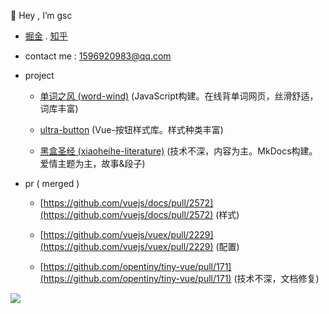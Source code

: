 👋 Hey , I’m gsc

- <a href="https://juejin.cn/user/3540892041350174">掘金</a> . <a href="https://www.zhihu.com/people/heygsc">知乎</a>

- contact me : [1596920983@qq.com](mailto:1596920983@qq.com)

- project

  - [单词之风 (word-wind)](https://github.com/heygsc/word-wind) (JavaScript构建。在线背单词网页，丝滑舒适，词库丰富)

  - [ultra-button](https://github.com/heygsc/ultra-button) (Vue-按钮样式库。样式种类丰富)

  - [黑盒圣经 (xiaoheihe-literature)](https://github.com/heygsc/xiaoheihe-literature) (技术不深，内容为主。MkDocs构建。爱情主题为主，故事&段子)

- pr ( merged )

  - [https://github.com/vuejs/docs/pull/2572](https://github.com/vuejs/docs/pull/2572) (样式)

  - [https://github.com/vuejs/vuex/pull/2229](https://github.com/vuejs/vuex/pull/2229) (配置)

  - [https://github.com/opentiny/tiny-vue/pull/171](https://github.com/opentiny/tiny-vue/pull/171) (技术不深，文档修复)

<!-- 

<h3> &nbsp &nbsp &nbsp &nbsp  &nbsp &nbsp &nbsp &nbsp &nbsp 😀&nbsp😁&nbsp😂&nbsp😃&nbsp😄 &nbsp &nbsp &nbsp &nbsp &nbsp &nbsp &nbsp &nbsp &nbsp &nbsp &nbsp &nbsp &nbsp &nbsp 😅&nbsp😆&nbsp😉&nbsp😊&nbsp😋&nbsp😎 &nbsp &nbsp &nbsp &nbsp &nbsp &nbsp &nbsp &nbsp 😍&nbsp😘&nbsp😗&nbsp😙&nbsp😚&nbsp😇</h3>

<h3> &nbsp &nbsp &nbsp &nbsp &nbsp &nbsp 😐 &nbsp &nbsp &nbsp &nbsp &nbsp &nbsp &nbsp &nbsp &nbsp &nbsp &nbsp &nbsp &nbsp &nbsp &nbsp &nbsp &nbsp &nbsp  &nbsp &nbsp &nbsp &nbsp &nbsp &nbsp &nbsp &nbsp &nbsp &nbsp &nbsp 😑 &nbsp &nbsp &nbsp &nbsp &nbsp &nbsp &nbsp &nbsp &nbsp &nbsp &nbsp &nbsp &nbsp &nbsp &nbsp &nbsp &nbsp &nbsp &nbsp &nbsp &nbsp &nbsp &nbsp 😶</h3>

<h3> &nbsp &nbsp &nbsp &nbsp 😏 &nbsp &nbsp &nbsp &nbsp &nbsp &nbsp &nbsp &nbsp &nbsp &nbsp &nbsp &nbsp &nbsp &nbsp &nbsp &nbsp &nbsp &nbsp &nbsp &nbsp &nbsp &nbsp &nbsp &nbsp &nbsp &nbsp &nbsp &nbsp &nbsp &nbsp &nbsp 😣 &nbsp &nbsp &nbsp &nbsp &nbsp &nbsp &nbsp &nbsp &nbsp &nbsp &nbsp &nbsp &nbsp &nbsp &nbsp &nbsp &nbsp &nbsp &nbsp &nbsp &nbsp &nbsp &nbsp 😥</h3>

<h3> &nbsp &nbsp 😮 &nbsp &nbsp &nbsp &nbsp &nbsp &nbsp &nbsp &nbsp &nbsp &nbsp &nbsp &nbsp &nbsp 😯&nbsp😪&nbsp😫&nbsp😴 &nbsp &nbsp &nbsp &nbsp &nbsp &nbsp &nbsp &nbsp 😌&nbsp😛&nbsp😜&nbsp😝&nbsp😒&nbsp😓 &nbsp &nbsp &nbsp &nbsp &nbsp &nbsp &nbsp &nbsp 😞</h3>

<h3> &nbsp &nbsp &nbsp &nbsp 😟 &nbsp &nbsp &nbsp &nbsp &nbsp &nbsp &nbsp &nbsp &nbsp &nbsp &nbsp &nbsp &nbsp &nbsp &nbsp &nbsp &nbsp &nbsp 😤 &nbsp &nbsp &nbsp &nbsp &nbsp &nbsp &nbsp &nbsp &nbsp &nbsp &nbsp &nbsp &nbsp &nbsp &nbsp &nbsp &nbsp &nbsp &nbsp &nbsp &nbsp &nbsp &nbsp &nbsp &nbsp 😢 &nbsp &nbsp &nbsp &nbsp &nbsp &nbsp &nbsp &nbsp 😭</h3>

<h3>&nbsp &nbsp &nbsp &nbsp &nbsp &nbsp 😦 &nbsp &nbsp &nbsp &nbsp &nbsp &nbsp &nbsp &nbsp &nbsp &nbsp &nbsp &nbsp &nbsp &nbsp 😬 &nbsp &nbsp &nbsp &nbsp &nbsp &nbsp &nbsp &nbsp &nbsp &nbsp &nbsp &nbsp &nbsp &nbsp &nbsp &nbsp &nbsp &nbsp &nbsp &nbsp &nbsp &nbsp &nbsp &nbsp &nbsp &nbsp &nbsp 😧 &nbsp &nbsp &nbsp &nbsp &nbsp &nbsp &nbsp &nbsp 😨</h3>

<h3> &nbsp &nbsp  &nbsp &nbsp &nbsp &nbsp &nbsp &nbsp &nbsp 😰&nbsp🎅&nbsp😡&nbsp👦&nbsp😱 &nbsp &nbsp &nbsp &nbsp &nbsp &nbsp &nbsp &nbsp &nbsp &nbsp &nbsp &nbsp &nbsp &nbsp 😳&nbsp🔎&nbsp🚀 &nbsp🎁&nbsp💎&nbsp😵 &nbsp &nbsp &nbsp &nbsp &nbsp &nbsp &nbsp &nbsp 🎨&nbsp ⏳&nbsp 😈&nbsp🔧&nbsp👷&nbsp😠</h3>

-->
<!--
<img src="https://github-readme-stats.vercel.app/api?username=heygsc&show_icons=true&theme=codeSTACKr"  height="150">
<img src="https://github-readme-streak-stats.herokuapp.com?user=heygsc&theme=dark&hide_border=true"  height="150">

<img src="/gsc.png"  height="100">
-->

![](https://komarev.com/ghpvc/?username=heygsc&color=orange&style=for-the-badge)
